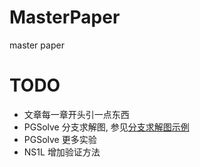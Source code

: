 # MasterPaper
master paper

# TODO
+ 文章每一章开头引一点东西
+ PGSolve 分支求解图, 参见[分支求解图示例](doc/分支求解图示例.gv)
+ PGSolve 更多实验
+ NS1L 增加验证方法

